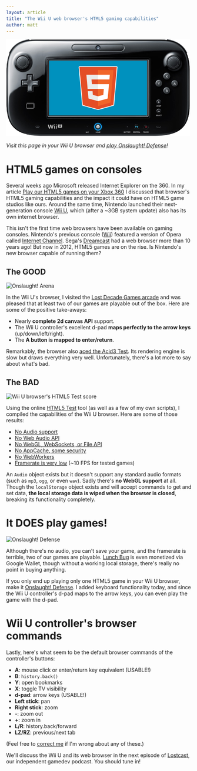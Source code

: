 ```yaml
---
layout: article
title: "The Wii U web browser's HTML5 gaming capabilities"
author: matt
---
```

<div class="full-frame">
	<img alt="HTML5 games on Wii U" src="/media/images/posts/wiiu/header.png" width="500" height="264">
</div>

_Visit this page in your Wii U browser and [play Onslaught! Defense][1]!_

# HTML5 games on consoles

Several weeks ago Microsoft released Internet Explorer on the 360. In my article [Play our HTML5 games on your Xbox 360][2] I discussed that browser's HTML5 gaming capabilities and the impact it could have on HTML5 game studios like ours. Around the same time, Nintendo launched their next-generation console [Wii U][3], which (after a ~3GB system update) also has its own internet browser.

This isn't the first time web browsers have been available on gaming consoles. Nintendo's previous console ([Wii](http://en.wikipedia.org/wiki/Wii)) featured a version of Opera called [Internet Channel](http://en.wikipedia.org/wiki/Internet_Channel). Sega's [Dreamcast](http://en.wikipedia.org/wiki/Dreamcast) had a web browser more than 10 years ago! But now in 2012, HTML5 games are on the rise. Is Nintendo's new browser capable of running them?

## The GOOD

<img alt="Onslaught! Arena" src="/media/images/posts/wiiu/oa.jpg">

In the Wii U's browser, I visited the [Lost Decade Games arcade](http://arcade.lostdecadegames.com/) and was pleased that at least two of our games are playable out of the box. Here are some of the positive take-aways:

* Nearly **complete 2d canvas API** support.
* The Wii U controller's excellent d-pad **maps perfectly to the arrow keys** (up/down/left/right).
* The **A button is mapped to enter/return**.

Remarkably, the browser also [aced the Acid3 Test](https://twitter.com/richtaur/status/277918286149214210). Its rendering engine is slow but draws everything very well. Unfortunately, there's a lot more to say about what's bad.

## The BAD

<img alt="Wii U browser's HTML5 Test score" src="/media/images/posts/wiiu/html5test/score.jpg">

Using the online [HTML5 Test][4] tool (as well as a few of my own scripts), I compiled the capabilities of the Wii U browser. Here are some of those results:

* [No Audio support](/media/images/posts/wiiu/html5test/audio.jpg)
* [No Web Audio API](/media/images/posts/wiiu/html5test/experimental.jpg)
* [No WebGL, WebSockets, or File API](/media/images/posts/wiiu/html5test/webGLetc.jpg)
* [No AppCache, some security](/media/images/posts/wiiu/html5test/webAppSecurity.jpg)
* [No WebWorkers](/media/images/posts/wiiu/html5test/storageWorkers.jpg)
* [Framerate is very low](/media/images/posts/wiiu/odFPS.jpg) (~10 FPS for tested games)

An `Audio` object exists but it doesn't support any standard audio formats (such as `mp3`, `ogg`, or even `wav`). Sadly there's **no WebGL support** at all. Though the `localStorage` object exists and will accept commands to get and set data, **the local storage data is wiped when the browser is closed**, breaking its functionality completely.

# It DOES play games!

<img alt="Onslaught! Defense" src="/media/images/posts/wiiu/od.jpg">

Although there's no audio, you can't save your game, and the framerate is terrible, two of our games are playable. [Lunch Bug](http://www.lunchbug.com/) is even monetized via Google Wallet, though without a working local storage, there's really no point in buying anything.

If you only end up playing only one HTML5 game in your Wii U browser, make it [Onslaught! Defense][1]. I added keyboard functionality today, and since the Wii U controller's d-pad maps to the arrow keys, you can even play the game with the d-pad.

# Wii U controller's browser commands

Lastly, here's what seem to be the default browser commands of the controller's buttons:

* **A**: mouse click or enter/return key equivalent (USABLE!)
* **B**: `history.back()`
* **Y**: open bookmarks
* **X**: toggle TV visibility
* **d-pad**: arrow keys (USABLE!)
* **Left stick**: pan
* **Right stick**: zoom
* **-**: zoom out
* **+**: zoom in
* **L/R**: history.back/forward
* **LZ/RZ**: previous/next tab

(Feel free to [correct me](/contact/) if I'm wrong about any of these.)

We'll discuss the Wii U and its web browser in the next episode of [Lostcast](http://lostcast.fm/), our independent gamedev podcast. You should tune in!

[1]: http://arcade.lostdecadegames.com/onslaught_defense/
[2]: /play-our-games-on-your-xbox-360/
[3]: http://www.nintendo.com/wiiu
[4]: http://html5test.com/

